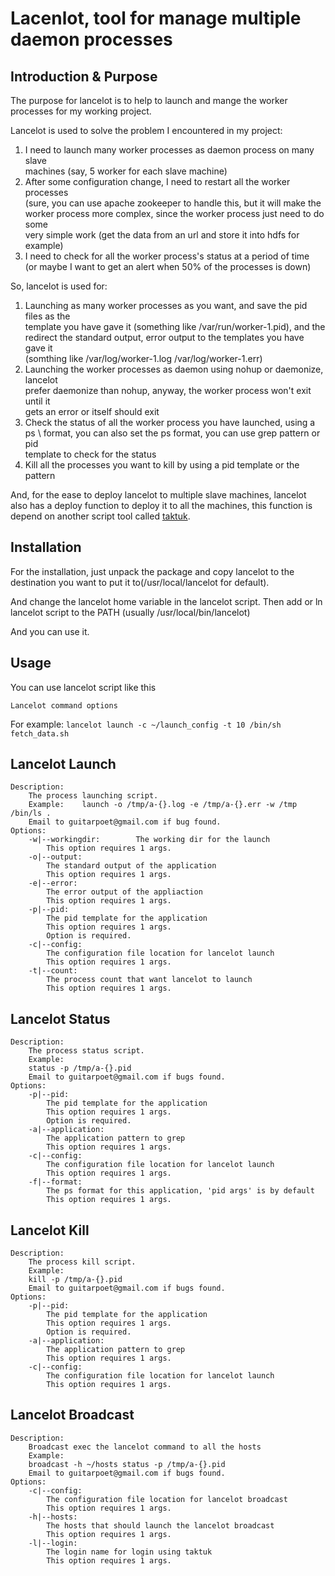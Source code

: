 Lacenlot, tool for manage multiple daemon processes
================================================================================

Introduction & Purpose
--------------------------------------------------------------------------------

The purpose for lancelot is to help to launch and mange the worker processes for
my working project.

Lancelot is used to solve the problem I encountered in my project:

1. I need to launch many worker processes as daemon process on many slave \
	machines (say, 5 worker for each slave machine)
2. After some configuration change, I need to restart all the worker processes \
	(sure, you can use apache zookeeper to handle this, but it will make the \
	worker process more complex, since the worker process just need to do some \
	very simple work (get the data from an url and store it into hdfs for example)
3. I need to check for all the worker process's status at a period of time \
	(or maybe I want to get an alert when 50% of the processes is down)

So, lancelot is used for:

1. Launching as many worker processes as you want, and save the pid files as the \
	template you have gave it (something like /var/run/worker-1.pid), and the \
	redirect the standard output, error output to the templates you have gave it \
	(somthing like /var/log/worker-1.log /var/log/worker-1.err)
2. Launching the worker processes as daemon using nohup or daemonize, lancelot \
	prefer daemonize than nohup, anyway, the worker process won't exit until it \
	gets an error or itself should exit
3. Check the status of all the worker process you have launched, using a ps \ 
	format, you can also set the ps format, you can use grep pattern or pid \
	template to check for the status
4. Kill all the processes you want to kill by using a pid template or the pattern

And, for the ease to deploy lancelot to multiple slave machines, lancelot also has
a deploy function to deploy it to all the machines, this function is depend on 
another script tool called [taktuk](http://taktuk.gforge.inria.fr).

Installation
--------------------------------------------------------------------------------

For the installation, just unpack the package and copy lancelot to the destination
you want to put it to(/usr/local/lancelot for default).

And change the lancelot home variable in the lancelot script. Then add or ln lancelot
script to the PATH (usually /usr/local/bin/lancelot)

And you can use it.

Usage
--------------------------------------------------------------------------------

You can use lancelot script like this

`Lancelot command options`

For example:
`lancelot launch -c ~/launch_config -t 10 /bin/sh fetch_data.sh`

Lancelot Launch
--------------------------------------------------------------------------------

	Description:     
		The process launching script.    
		Example:    launch -o /tmp/a-{}.log -e /tmp/a-{}.err -w /tmp /bin/ls .
		Email to guitarpoet@gmail.com if bug found.
	Options:     
		-w|--workingdir:        The working dir for the launch
			This option requires 1 args.
		-o|--output:
			The standard output of the application
			This option requires 1 args.
		-e|--error:
			The error output of the appliaction
			This option requires 1 args.
		-p|--pid:
			The pid template for the application
			This option requires 1 args.
			Option is required.
		-c|--config:
			The configuration file location for lancelot launch
			This option requires 1 args.
		-t|--count:
			The process count that want lancelot to launch
			This option requires 1 args.

Lancelot Status
--------------------------------------------------------------------------------

	Description: 
		The process status script.
		Example:
		status -p /tmp/a-{}.pid
		Email to guitarpoet@gmail.com if bugs found.
	Options: 
		-p|--pid:
			The pid template for the application
			This option requires 1 args.
			Option is required.
		-a|--application:
			The application pattern to grep
			This option requires 1 args.
		-c|--config:
			The configuration file location for lancelot launch
			This option requires 1 args.
		-f|--format:
			The ps format for this application, 'pid args' is by default
			This option requires 1 args.

Lancelot Kill
--------------------------------------------------------------------------------

	Description: 
		The process kill script.
		Example:
		kill -p /tmp/a-{}.pid
		Email to guitarpoet@gmail.com if bugs found.
	Options: 
		-p|--pid:
			The pid template for the application
			This option requires 1 args.
			Option is required.
		-a|--application:
			The application pattern to grep
			This option requires 1 args.
		-c|--config:
			The configuration file location for lancelot launch
			This option requires 1 args.

Lancelot Broadcast
--------------------------------------------------------------------------------

	Description: 
		Broadcast exec the lancelot command to all the hosts
		Example:
		broadcast -h ~/hosts status -p /tmp/a-{}.pid
		Email to guitarpoet@gmail.com if bugs found.
	Options: 
		-c|--config:
			The configuration file location for lancelot broadcast
			This option requires 1 args.
		-h|--hosts:
			The hosts that should launch the lancelot broadcast
			This option requires 1 args.
		-l|--login:
			The login name for login using taktuk
			This option requires 1 args.

